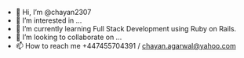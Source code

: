 - 👋 Hi, I’m @chayan2307
- 👀 I’m interested in ...
- 🌱 I’m currently learning Full Stack Development using Ruby on Rails.
- 💞️ I’m looking to collaborate on ...
- 📫 How to reach me +447455704391 / chayan.agarwal@yahoo.com

<!---
chayan2307/chayan2307 is a ✨ special ✨ repository because its `README.md` (this file) appears on your GitHub profile.
You can click the Preview link to take a look at your changes.
--->
